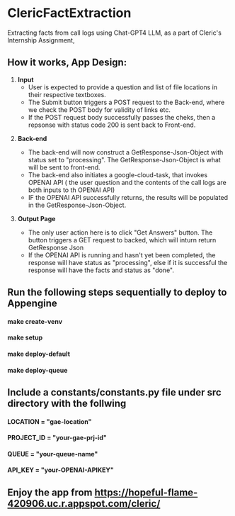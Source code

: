 # ClericFactExtraction
Extracting facts from call logs using Chat-GPT4 LLM, as a part of Cleric's Internship Assignment, 

## How it works, App Design:
1.  **Input**
    - User is expected to provide a question and list of file locations in their respective textboxes.
    - The Submit button triggers a POST request to the Back-end, where we check the POST body for validity of links etc.
    - If the POST request body successfully passes the cheks, then a repsonse with status code 200 is sent back to Front-end.

2)  **Back-end**
    - The back-end will now construct a GetResponse-Json-Object with status set to "processing". The GetResponse-Json-Object is what will be sent to front-end.
    - The back-end also initiates a google-cloud-task, that invokes OPENAI API ( the user question and the contents of the call logs are both inputs to th OPENAI API)
    - IF the OPENAI API successfully returns, the results will be populated in the GetResponse-Json-Object.

3)  **Output Page**
    - The only user action here is to click "Get Answers" button. The button triggers a GET request to backed, which will inturn return GetResponse Json 
    - If the OPENAI API is running and hasn't yet been completed, the response will have status as "processing", else if it is successful the response will have the facts and status as "done".


## Run the following steps sequentially to deploy to Appengine
#### make create-venv
#### make setup
#### make deploy-default
#### make deploy-queue

## Include a constants/constants.py file under src directory with the follwing
#### LOCATION = "gae-location"
#### PROJECT_ID = "your-gae-prj-id"
#### QUEUE = "your-queue-name"
#### API_KEY = "your-OPENAI-APIKEY"

## Enjoy the app from <https://hopeful-flame-420906.uc.r.appspot.com/cleric/>